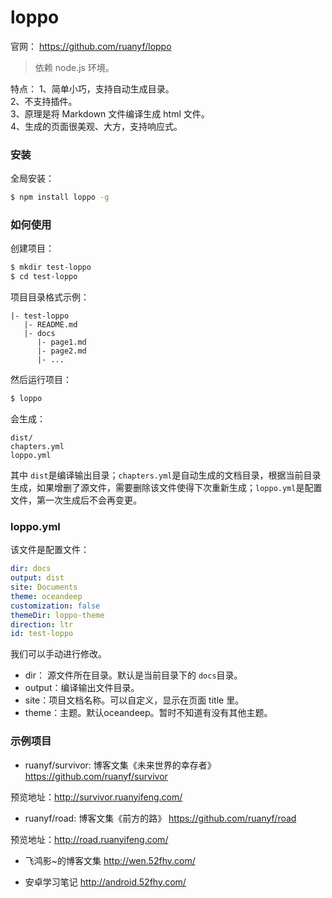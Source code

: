 ﻿
# loppo
官网： https://github.com/ruanyf/loppo

> 依赖 node.js 环境。


特点： 
1、简单小巧，支持自动生成目录。  
2、不支持插件。  
3、原理是将 Markdown 文件编译生成 html 文件。  
4、生成的页面很美观、大方，支持响应式。  

### 安装

全局安装：
``` bash
$ npm install loppo -g
```

### 如何使用

创建项目：
``` bash
$ mkdir test-loppo
$ cd test-loppo
```

项目目录格式示例：
```
|- test-loppo
   |- README.md
   |- docs
      |- page1.md
      |- page2.md
      |- ...
```

然后运行项目：
``` bash
$ loppo 
```

会生成：
```
dist/
chapters.yml
loppo.yml
```
其中 `dist`是编译输出目录；`chapters.yml`是自动生成的文档目录，根据当前目录生成，如果增删了源文件，需要删除该文件使得下次重新生成；`loppo.yml`是配置文件，第一次生成后不会再变更。

### loppo.yml

该文件是配置文件：
``` yml
dir: docs
output: dist
site: Documents
theme: oceandeep
customization: false
themeDir: loppo-theme
direction: ltr
id: test-loppo
```
我们可以手动进行修改。

- dir： 源文件所在目录。默认是当前目录下的 `docs`目录。
- output：编译输出文件目录。
- site：项目文档名称。可以自定义，显示在页面 title 里。
- theme：主题。默认oceandeep。暂时不知道有没有其他主题。

### 示例项目

- ruanyf/survivor: 博客文集《未来世界的幸存者》
https://github.com/ruanyf/survivor

预览地址：http://survivor.ruanyifeng.com/

- ruanyf/road: 博客文集《前方的路》
https://github.com/ruanyf/road

预览地址：http://road.ruanyifeng.com/

- 飞鸿影~的博客文集
http://wen.52fhy.com/

- 安卓学习笔记
http://android.52fhy.com/